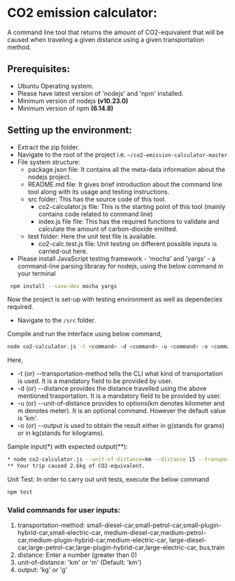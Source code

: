 # CO2 emission calculator:

A command line tool that returns the amount of CO2-equivalent that will be caused when traveling a given distance using a given transportation method.

## Prerequisites:

- Ubuntu Operating system.  
- Please have latest version of 'nodejs' and 'npm' installed.
- Minimum version of nodejs **(v10.23.0)**
- Minimum version of npm **(6.14.8)**

## Setting up the environment:

- Extract the zip folder.
- Navigate to the root of the project i.e. `~/co2-emission-calculator-master`
- File system structure:
    - package.json file: It contains all the meta-data information about the nodejs project.
    - README.md file: It gives brief introduction about the command line tool along with its usage and testing instructions.
    - src folder: This has the source code of this tool.
        - co2-calculator.js file: This is the starting point of this tool (mainly contains code related to command line)
        - index.js file file: This has the required functions to validate and calculate the amount of carbon-dioxide emitted.
    - test folder: Here the unit test file is available.
        - co2-calc.test.js file: Unit testing on different possible inputs is carried-out here. 
- Please install JavaScript testing framework - 'mocha' and 'yargs' - a command-line parsing libraray for nodejs, using the below command in your terminal
``` sh      
 npm install --save-dev mocha yargs
```
Now the project is set-up with testing environment as well as dependecies required.

- Navigate to the `/src` folder.

Compile and run the interface using below command,

``` sh
node co2-calculator.js -t <command> -d <command> -u <command> -o <command>
```
Here,

- -t (or) --transportation-method tells the CLI what kind of transportation is used. It is a mandatory field to be provided by user.
- -d (or) --distance provides the distance travelled using the above mentioned trasportation. It is a mandatory field to be provided by user.
- -u (or) --unit-of-distance provides to options(km denotes kilometer and m denotes meter). It is an optional command. However the default value is 'km'.
- -o (or) --output is used to obtain the result either in g(stands for grams) or in kg(stands for kilograms).

Sample input(*) with expected output(**):
``` sh
* node co2-calculator.js --unit-of-distance=km --distance 15 --transportation-method=medium-diesel-car
** Your trip caused 2.6kg of CO2-equivalent.
```

Unit Test: In order to carry out unit tests, execute the below command

``` sh
npm test
```

### Valid commands for user inputs:

1) transportation-method: small-diesel-car,small-petrol-car,small-plugin-hybrid-car,small-electric-car,
                          medium-diesel-car,medium-petrol-car,medium-plugin-hybrid-car,medium-electric-car,
                          large-diesel-car,large-petrol-car,large-plugin-hybrid-car,large-electric-car,
                          bus,train
2) distance: Enter a number (greater than 0)
3) unit-of-distance: 'km' or 'm' (Default: 'km')
4) output: 'kg' or 'g'
